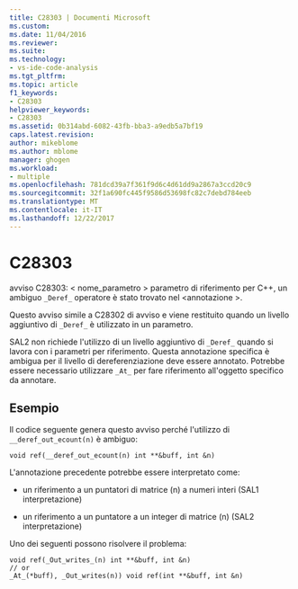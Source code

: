```yaml
---
title: C28303 | Documenti Microsoft
ms.custom: 
ms.date: 11/04/2016
ms.reviewer: 
ms.suite: 
ms.technology:
- vs-ide-code-analysis
ms.tgt_pltfrm: 
ms.topic: article
f1_keywords:
- C28303
helpviewer_keywords:
- C28303
ms.assetid: 0b314abd-6082-43fb-bba3-a9edb5a7bf19
caps.latest.revision: 
author: mikeblome
ms.author: mblome
manager: ghogen
ms.workload:
- multiple
ms.openlocfilehash: 781dcd39a7f361f9d6c4d61dd9a2867a3ccd20c9
ms.sourcegitcommit: 32f1a690fc445f9586d53698fc82c7debd784eeb
ms.translationtype: MT
ms.contentlocale: it-IT
ms.lasthandoff: 12/22/2017
---
```

# <a name="c28303"></a>C28303
avviso C28303: < nome_parametro > parametro di riferimento per C++, un ambiguo `_Deref_` operatore è stato trovato nel \<annotazione >.  
  
 Questo avviso simile a C28302 di avviso e viene restituito quando un livello aggiuntivo di `_Deref_` è utilizzato in un parametro.  
  
 SAL2 non richiede l'utilizzo di un livello aggiuntivo di `_Deref_` quando si lavora con i parametri per riferimento. Questa annotazione specifica è ambigua per il livello di dereferenziazione deve essere annotato. Potrebbe essere necessario utilizzare `_At_` per fare riferimento all'oggetto specifico da annotare.  
  
## <a name="example"></a>Esempio  
 Il codice seguente genera questo avviso perché l'utilizzo di `__deref_out_ecount(n)` è ambiguo:  
  
```  
void ref(__deref_out_ecount(n) int **&buff, int &n)  
```  
  
 L'annotazione precedente potrebbe essere interpretato come:  
  
-   un riferimento a un puntatori di matrice (n) a numeri interi (SAL1 interpretazione)  
  
-   un riferimento a un puntatore a un integer di matrice (n) (SAL2 interpretazione)  
  
 Uno dei seguenti possono risolvere il problema:  
  
```  
void ref(_Out_writes_(n) int **&buff, int &n)  
// or  
_At_(*buff), _Out_writes(n)) void ref(int **&buff, int &n)  
  
```